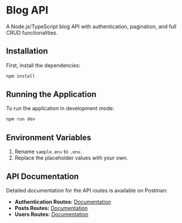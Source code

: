 # Blog API

A Node.js/TypeScript blog API with authentication, pagination, and full CRUD functionalities.

## Installation

First, install the dependencies:

```bash
npm install

```

## Running the Application

To run the application in development mode:

```bash
npm run dev

```

## Environment Variables

1. Rename `sample.env` to `.env`.
2. Replace the placeholder values with your own.

## API Documentation

Detailed documentation for the API routes is available on Postman:

- **Authentication Routes:** [Documentation](https://documenter.getpostman.com/view/23110999/2sA3dsoEjA)
- **Posts Routes:** [Documentation](https://documenter.getpostman.com/view/23110999/2sA3duECJA)
- **Users Routes:** [Documentation](https://documenter.getpostman.com/view/23110999/2sA3duECJ8)
